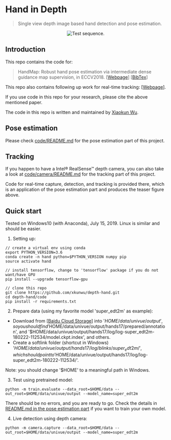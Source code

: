 # Hand in Depth

> Single view depth image based hand detection and pose estimation.

<span style="display:block;text-align:center">![Test sequence.](/eval/test_seq.gif)</span>

## Introduction
This repo contains the code for:

> HandMap: Robust hand pose estimation via intermediate dense guidance map supervision, in ECCV2018. \[[Webpage](https://xkunwu.github.io/research/18HandPose/18HandPose)\] \[[BibTex](/eval/Wu18HandPose.txt)\]

This repo also contains following up work for real-time tracking: \[[Webpage](https://xkunwu.github.io/projects/hand-track/hand-track)\].

If you use code in this repo for your research, please cite the above mentioned paper.

The code in this repo is written and maintained by [Xiaokun Wu](https://xkunwu.github.io).

## Pose estimation
<a name="pose-estimation"></a>
Please check [code/README.md](/code/README.md) for the pose estimation part of this project.

## Tracking
<a name="tracking"></a>
If you happen to have a Intel® RealSense™ depth camera, you can also take a look at [code/camera/README.md](/code/camera/README.md) for the tracking part of this project.

Code for real-time capture, detection, and tracking is provided there, which is an application of the pose estimation part and produces the teaser figure above.

## Quick start
<a name="quick-start"></a>
Tested on Windows10 (with Anaconda), July 15, 2019. Linux is similar and should be easier.

1.  Setting up:

```
// create a virtual env using conda
export PYTHON_VERSION=3.6
conda create -n hand python=$PYTHON_VERSION numpy pip
source activate hand

// install tensorflow, change to 'tensorflow' package if you do not want/have GPU
pip install --upgrade tensorflow-gpu

// clone this repo
git clone https://github.com/xkunwu/depth-hand.git
cd depth-hand/code
pip install -r requirements.txt
```

2.  Prepare data (using my favorite model 'super_edt2m' as example):

-   Download from \[[Baidu Cloud Storage](https://pan.baidu.com/s/1aPda9jG83d9nrAoPr-0MGw)\] into '$HOME/data/univue/output', so you should find
'$HOME/data/univue/output/hands17/prepared/annotation', and
'$HOME/data/univue/output/hands17/log/log-super_edt2m-180222-112534/model.ckpt.index', and others.
-   Create a softlink folder (shortcut in Windows) '$HOME/data/univue/output/hands17/log/blinks/super_edt2m/', which should point to '$HOME/data/univue/output/hands17/log/log-super_edt2m-180222-112534/'.

Note: you should change '$HOME' to a meaningful path in Windows.

3.  Test using pretrained model:

```
python -m train.evaluate --data_root=$HOME/data --out_root=$HOME/data/univue/output --model_name=super_edt2m
```

There should be no errors, and you are ready to go. Check the details in [README.md in the pose estimation part](/code/README.md) if you want to train your own model.

4.  Live detection using depth camera:

```
python -m camera.capture --data_root=$HOME/data --out_root=$HOME/data/univue/output --model_name=super_edt2m
```
